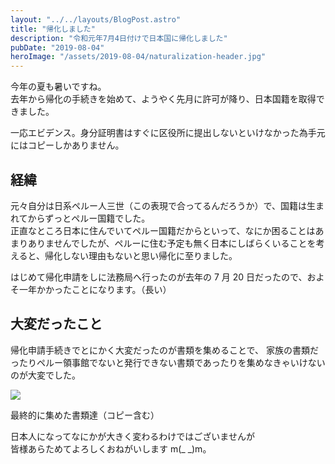 ```yaml
---
layout: "../../layouts/BlogPost.astro"
title: "帰化しました"
description: "令和元年7月4日付けで日本国に帰化しました"
pubDate: "2019-08-04"
heroImage: "/assets/2019-08-04/naturalization-header.jpg"
---
```


今年の夏も暑いですね。  
去年から帰化の手続きを始めて、ようやく先月に許可が降り、日本国籍を取得できました。

一応エビデンス。身分証明書はすぐに区役所に提出しないといけなかった為手元にはコピーしかありません。

## 経緯

元々自分は日系ペルー人三世（この表現で合ってるんだろうか）で、国籍は生まれてからずっとペルー国籍でした。  
正直なところ日本に住んでいてペルー国籍だからといって、なにか困ることはあまりありませんでしたが、ペルーに住む予定も無く日本にしばらくいることを考えると、帰化しない理由もないと思い帰化に至りました。

はじめて帰化申請をしに法務局へ行ったのが去年の 7 月 20 日だったので、およそ一年かかったことになります。（長い）

## 大変だったこと

帰化申請手続きでとにかく大変だったのが書類を集めることで、
家族の書類だったりペルー領事館でないと発行できない書類であったりを集めなきゃいけないのが大変でした。

![](/assets/2019-08-04/naturalization-documents.jpg)

最終的に集めた書類達（コピー含む）

日本人になってなにかが大きく変わるわけではございませんが  
皆様あらためてよろしくおねがいします m(\_ \_)m。

